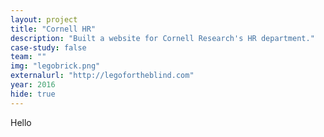 ```yaml
---
layout: project
title: "Cornell HR"
description: "Built a website for Cornell Research's HR department."
case-study: false
team: ""
img: "legobrick.png"
externalurl: "http://legofortheblind.com"
year: 2016
hide: true
---
```


Hello